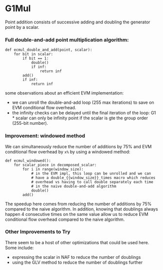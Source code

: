 # G1Mul

Point addition consists of successive adding and doubling the generator point by a scalar.

### Full double-and-add point multiplication algorithm:
```
def ecmul_double_and_add(point, scalar):
    for bit in scalar:
        if bit == 1:
            double()
            if inf:
                return inf
        add()
        if inf:
            return inf
```

some observations about an efficient EVM implementation:
* we can unroll the double-and-add loop (255 max iterations) to save on EVM conditional flow overhead.
* the infinity checks can be delayed until the final iteration of the loop: G1 * scalar can only be infinity point if the scalar is gte the group order (255-bit number).

### Improvement: windowed method

We can simultaneously reduce the number of additions by 75% and EVM conditional flow overhead by `x%` by using a windowed method:

```
def ecmul_windowed():
    for scalar_piece in decomposed_scalar:
        for i in range(window_size):
            # in the EVM impl, this loop can be unrolled and we can
            # have a double_{{window_size}}_times macro which reduces
            # overhead vs having to call double separately each time
            # in the naive double-and-add algorithm
            double()
        add()
```

The speedup here comes from reducing the number of additions by 75% compared to the naive algorithm.  In addition, knowing that doublings always happen 4 consecutive times on the same value allow us to reduce EVM conditional flow overhead compared to the naive algorithm.

### Other Improvements to Try

There seem to be a host of other optimizations that could be used here.  Some include:
* expressing the scalar in NAF to reduce the number of doublings
* using the GLV method to reduce the number of doublings further
